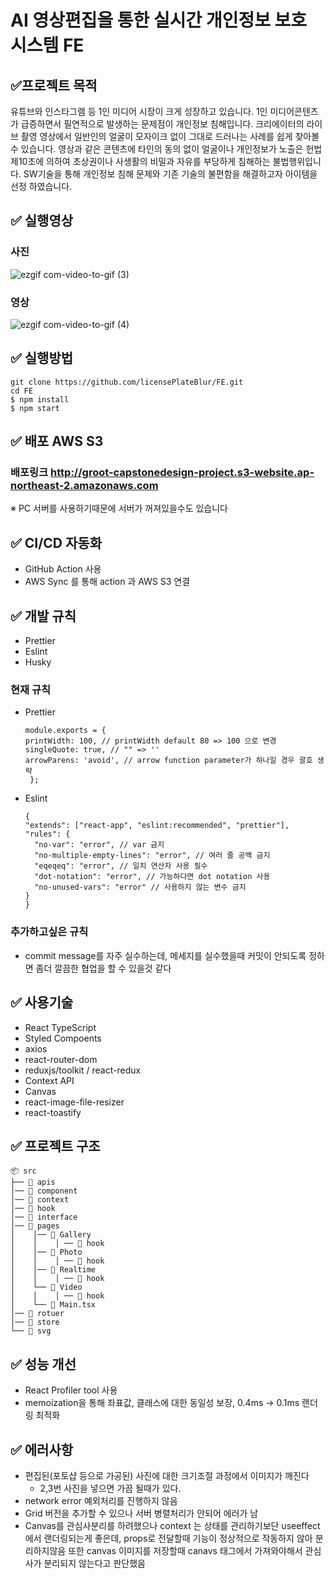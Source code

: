 # AI 영상편집을 통한 실시간 개인정보 보호 시스템 FE

## ✅프로젝트 목적

유튜브와 인스타그램 등 1인 미디어 시장이 크게 성장하고 있습니다. 1인 미디어콘텐츠가
급증하면서 필연적으로 발생하는 문제점이 개인정보 침해입니다. 크리에이터의 라이브
촬영 영상에서 일반인의 얼굴이 모자이크 없이 그대로 드러나는 사례를 쉽게 찾아볼
수 있습니다. 영상과 같은 콘텐츠에 타인의 동의 없이 얼굴이나 개인정보가 노출은
헌법 제10조에 의하여 초상권이나 사생활의 비밀과 자유를 부당하게 침해하는
불법행위입니다. SW기술을 통해 개인정보 침해 문제와 기존 기술의 불편함을 해결하고자 아이템을 선정 하였습니다.

## ✅ 실행영상

### 사진

![ezgif com-video-to-gif (3)](https://github.com/licensePlateBlur/FE/assets/42410000/d3c226ca-29e3-4c27-a96c-48d2e4a68e62)

### 영상

![ezgif com-video-to-gif (4)](https://github.com/licensePlateBlur/FE/assets/42410000/4d4025b8-0624-40ee-aba0-6a2d90359e93)

## ✅ 실행방법

```
git clone https://github.com/licensePlateBlur/FE.git
cd FE
$ npm install
$ npm start
```

## ✅ 배포 AWS S3

### 배포링크 http://groot-capstonedesign-project.s3-website.ap-northeast-2.amazonaws.com
※ PC 서버를 사용하기때문에 서버가 꺼져있을수도 있습니다 

## ✅ CI/CD 자동화

- GitHub Action 사용
- AWS Sync 를 통해 action 과 AWS S3 연결

## ✅ 개발 규칙

- Prettier
- Eslint
- Husky

### 현재 규칙

- Prettier
  ```
  module.exports = {
  printWidth: 100, // printWidth default 80 => 100 으로 변경
  singleQuote: true, // "" => ''
  arrowParens: 'avoid', // arrow function parameter가 하나일 경우 괄호 생략
   };
  ```
- Eslint
  ```
  {
  "extends": ["react-app", "eslint:recommended", "prettier"],
  "rules": {
    "no-var": "error", // var 금지
    "no-multiple-empty-lines": "error", // 여러 줄 공백 금지
    "eqeqeq": "error", // 일치 연산자 사용 필수
    "dot-notation": "error", // 가능하다면 dot notation 사용
    "no-unused-vars": "error" // 사용하지 않는 변수 금지
  }
  }
  ```

### 추가하고싶은 규칙

- commit message를 자주 실수하는데, 메세지를 실수했을때 커밋이 안되도록 정하면 좀더 깔끔한 협업을 할 수 있을것 같다

## ✅ 사용기술

- React TypeScript
- Styled Compoents
- axios
- react-router-dom
- reduxjs/toolkit / react-redux
- Context API
- Canvas
- react-image-file-resizer
- react-toastify

## ✅ 프로젝트 구조

```
📦 src
├── 📂 apis
│── 📂 component
│── 📂 context
│── 📂 hook
│── 📂 interface
│── 📂 pages
│    │── 📂 Gallery
│    │    │ ── 📂 hook
│    │── 📂 Photo
│    │    │ ── 📂 hook
│    │── 📂 Realtime
│    │    │ ── 📂 hook
│    └── 📂 Video
│    │    │ ── 📂 hook
│    └── 📄 Main.tsx
│── 📂 rotuer
│── 📂 store
└── 📂 svg
```

## ✅ 성능 개선

- React Profiler tool 사용
- memoization을 통해 좌표값, 클래스에 대한 동일성 보장, 0.4ms -> 0.1ms 랜더링 최적화

## ✅ 에러사항

- 편집된(포토샵 등으로 가공된) 사진에 대한 크기조절 과정에서 이미지가 깨진다
  - 2,3번 사진을 넣으면 가끔 될때가 있다.
- network error 예외처리를 진행하지 않음
- Grid 버전을 추가할 수 있으나 서버 병렬처리가 안되어 에러가 남
- Canvas를 관심사분리를 하려했으나 context 는 상태를 관리하기보단 useeffect에서 랜더링되는게 좋은데, props로 전달할때 기능이 정상적으로 작동하지 않아 분리하지않음 또한 canvas 이미지를 저장할때 canavs 태그에서 가져와야해서 관심사가 분리되지 않는다고 판단했음
